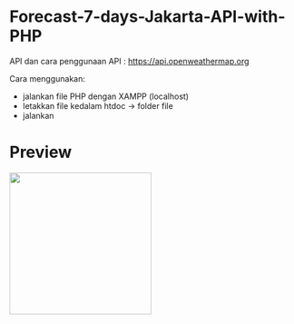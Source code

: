 # Forecast-7-days-Jakarta-API-with-PHP

API dan cara penggunaan API : https://api.openweathermap.org

Cara menggunakan:
- jalankan file PHP dengan XAMPP (localhost)
- letakkan file kedalam htdoc -> folder file
- jalankan

# Preview 

<img src="https://user-images.githubusercontent.com/74690318/147746794-2d7beb62-611f-4db6-995f-a328cb43ffcc.png" width="250">
